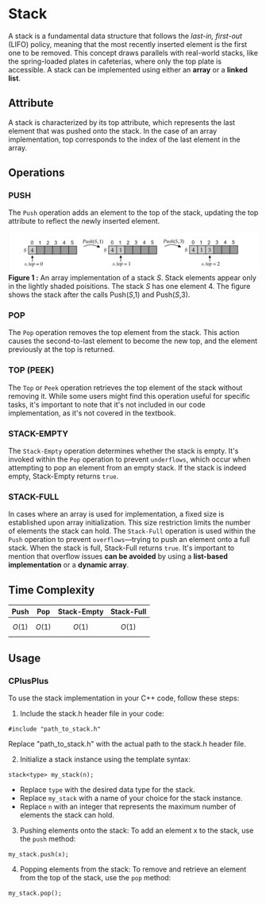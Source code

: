 # Stack
A stack is a fundamental data structure that follows the *last-in, first-out* (LIFO) policy, meaning that the most recently inserted element is the first one to be removed. This concept draws parallels with real-world stacks, like the spring-loaded plates in cafeterias, where only the top plate is accessible. A stack can be implemented using either an **array** or a **linked list**.

## Attribute
A stack is characterized by its top attribute, which represents the last element that was pushed onto the stack. In the case of an array implementation, top corresponds to the index of the last element in the array.

## Operations
### PUSH
The `Push` operation adds an element to the top of the stack, updating the top attribute to reflect the newly inserted element.

![Figure 1 Push](https://github.com/mjyang0902/Data-Structure/blob/main/stack/figures/stack_push.png)
**Figure 1 :**  An array implementation of a stack $S$. Stack elements appear only in the lightly shaded poisitions. The stack $S$ has one element 4. The figure shows the stack after the calls Push($S$,1) and Push($S$,3).

### POP
The `Pop` operation removes the top element from the stack. This action causes the second-to-last element to become the new top, and the element previously at the top is returned.
### TOP (PEEK)
The `Top` or `Peek` operation retrieves the top element of the stack without removing it. While some users might find this operation useful for specific tasks, it's important to note that it's not included in our code implementation, as it's not covered in the textbook.
### STACK-EMPTY
The `Stack-Empty` operation determines whether the stack is empty. It's invoked within the `Pop` operation to prevent `underflows`, which occur when attempting to pop an element from an empty stack. If the stack is indeed empty, Stack-Empty returns `true`.
### STACK-FULL
In cases where an array is used for implementation, a fixed size is established upon array initialization. This size restriction limits the number of elements the stack can hold. The `Stack-Full` operation is used within the `Push` operation to prevent `overflows`—trying to push an element onto a full stack. When the stack is full, Stack-Full returns `true`. It's important to mention that overflow issues **can be avoided** by using a **list-based implementation** or a **dynamic array**.
## Time Complexity
| Push | Pop | Stack-Empty | Stack-Full |
|:---:|:---:|:---:|:---:|
| $$O(1)$$ | $$O(1)$$ | $$O(1)$$ | $$O(1)$$ | 

## Usage
### CPlusPlus
To use the stack implementation in your C++ code, follow these steps:
1. Include the stack.h header file in your code:
```
#include "path_to_stack.h"
```
Replace "path_to_stack.h" with the actual path to the stack.h header file.

2. Initialize a stack instance using the template syntax:
```
stack<type> my_stack(n); 
```
- Replace `type` with the desired data type for the stack.
- Replace `my_stack` with a name of your choice for the stack instance.
- Replace `n` with an integer that represents the maximum number of elements the stack can hold.

3. Pushing elements onto the stack:
To add an element x to the stack, use the `push` method:
```
my_stack.push(x);
```
4. Popping elements from the stack:
To remove and retrieve an element from the top of the stack, use the `pop` method:
```
my_stack.pop();
```
